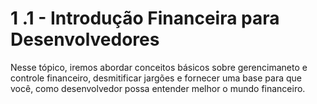 # 1 .1 - Introdução Financeira para Desenvolvedores

Nesse tópico, iremos abordar conceitos básicos sobre gerencimaneto e controle financeiro, desmitificar jargões e fornecer uma base para que você, como desenvolvedor possa entender melhor o mundo financeiro.

